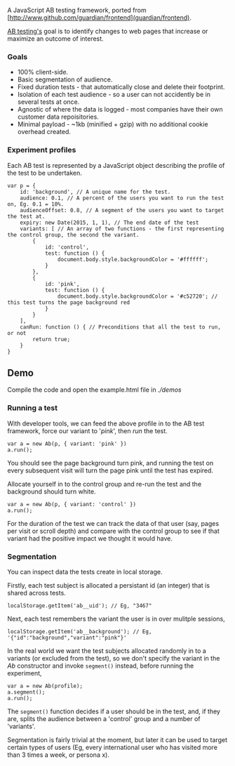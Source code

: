 A JavaScript AB testing framework, ported from [http://www.github.com/guardian/frontend](guardian/frontend).

[AB testing's](http://en.wikipedia.org/wiki/A/B_testing) goal is to identify changes to web pages that increase or maximize an outcome of interest.

### Goals

- 100% client-side.
- Basic segmentation of audience.
- Fixed duration tests - that automatically close and delete their footprint.
- Isolation of each test audience - so a user can not accidently be in several tests at once.
- Agnostic of where the data is logged - most companies have their own customer data repoisitories.
- Minimal payload - ~1kb (minified + gzip) with no additional cookie overhead created.
 
### Experiment profiles 

Each AB test is represented by a JavaScript object describing the profile of the test to be undertaken. 

```
var p = { 
	id: 'background', // A unique name for the test.
	audience: 0.1, // A percent of the users you want to run the test on, Eg. 0.1 = 10%.
	audienceOffset: 0.8, // A segment of the users you want to target the test at. 
	expiry: new Date(2015, 1, 1), // The end date of the test 
	variants: [ // An array of two functions - the first representing the control group, the second the variant.
		{ 
			id: 'control',
			test: function () {
				document.body.style.backgroundColor = '#ffffff';
			}
		},
		{
			id: 'pink',
			test: function () {
				document.body.style.backgroundColor = '#c52720'; // this test turns the page background red
			}
		}
	],
	canRun: function () { // Preconditions that all the test to run, or not
		return true;
	}
}
```

## Demo

Compile the code and open the example.html file in _./demos_

### Running a test

With developer tools, we can feed the above profile in to the AB test framework, force our variant to '_pink_', then _run_ the test. 

```
var a = new Ab(p, { variant: 'pink' })
a.run();
```

You should see the page background turn pink, and running the test on every subsequent visit will turn the page pink until the test has expired.


Allocate yourself in to the control group and re-run the test and the background should turn white.

```
var a = new Ab(p, { variant: 'control' })
a.run();
```

For the duration of the test we can track the data of that user (say, pages per visit or scroll depth) and compare with the control group to see if that variant had the positive impact we thought it would have.

### Segmentation

You can inspect data the tests create in local storage.

Firstly, each test subject is allocated a persistant id (an integer) that is shared across tests.

```
localStorage.getItem('ab__uid'); // Eg, "3467"
```

Next, each test remembers the variant the user is in over mulitple sessions,

```
localStorage.getItem('ab__background'); // Eg, '{"id":"background","variant":"pink"}'
```

In the real world we want the test subjects allocated randomly in to a variants (or excluded from the test), so we don't specify the variant in the _Ab_ constructor and invoke `segment()` instead, before running the experiment,

```
var a = new Ab(profile);
a.segment();
a.run();
```

The `segment()` function decides if a user should be in the test, and, if they are, splits the audience between a 'control' group and a number of 'variants'.

Segmentation is fairly trivial at the moment, but later it can be used to target certain types of users (Eg, every international user who has visited more than 3 times a week, or persona x).
